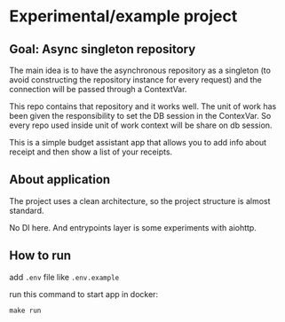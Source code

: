 # Experimental/example project 

## Goal: Async singleton repository

The main idea is to have the asynchronous repository as a singleton (to avoid constructing the repository instance for every request) and the connection will be passed through a ContextVar.

This repo contains that repository and it works well. The unit of work has been given the responsibility to set the DB session in the ContexVar. So every repo used inside unit of work context will be share on db session. 

This is a simple budget assistant app that allows you to add info about receipt and then show a list of your receipts.

## About application

The project uses a clean architecture, so the project structure is almost standard.

No DI here. And entrypoints layer is some experiments with aiohttp.


## How to run

add `.env` file like `.env.example`

run this command to start app in docker:

```commandline
make run
```
